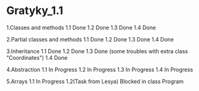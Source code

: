 # Gratyky_1.1

1.Classes and methods
1.1 Done
1.2 Done
1.3 Done
1.4 Done

2.Partial classes and methods
1.1 Done
1.2 Done
1.3 Done
1.4 Done

3.Inheritance
1.1 Done
1.2 Done
1.3 Done (some troubles with extra class "Coordinates")
1.4 Done

4.Abstraction
1.1 In Progress
1.2 In Progress
1.3 In Progress
1.4 In Progress

5.Arrays
1.1 In Progress
1.2(Task from Lesya) Blocked in class Program

